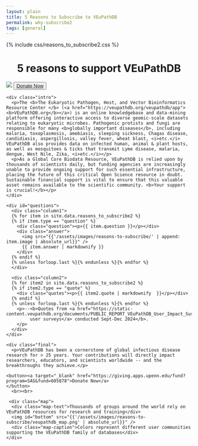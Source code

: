 ```yaml
---
layout: plain
title: 5 Reasons to Subscribe to VEuPathDB 
permalink: why-subscribe2
tags: [general]
---
```


{% include css/reasons_to_subscribe2.css  %}

<div class="static-content">

  <h1 style="text-align:center">5 reasons to support VEuPathDB</h1>
  <div class="centered">
    <img id="top" src="{{'/assets/images/veupathdb_sub.png' | absolute_url}}" />
    <button><a target="_blank" href="https://giving.apps.upenn.edu/fund?program=SAS&fund=605878">Donate Now</a>
    </button>

    <div class="intro">
      <p>The <b>The Eukaryotic Pathogen, Host, and Vector Bioinformatics Resource Center </b> (<a href="https://veupathdb.org/veupathdb/app"><b>VEuPathDB.org</b></a>) is an online knowledgebase and data-mining platform offering interactive access to diverse geomic-scale datasets relating to eukaryotic microbes. Pathogenic protists and fungi are responsible for many <b>globally important diseases</b>, including malaria, toxoplasmosis, amebiasis, sleeping sickness, Chagas disease, candidiasis, aspergillosis, valley fever, wheat blast, <i>etc.</i> VEuPathDB also provides data on infected human, animal & plant hosts, as well as mosquitoes & ticks that transmit Lyme disease, malaria, dengue, West Nile, Zika, <i>etc.</i></p> 
      <p>As a Global Core Biodata Resource, VEuPathDB is relied upon by thousands of scientists daily, but funding agencies are increasingly unable to provide ongoing support for such essential infrastructure, placing the future of this critical Open Science resource in doubt. Sustainable financial support is vital to ensure that this valuable asset remains available to the scientific community. <b>Your support is crucial!</b></p>
    </div>

    <div id="questions">
      <div class="column1">
      {% for item in site.data.reasons_to_subscribe2 %}
      {% if item.type == "question" %}
        <div class="question"><p>{{ item.question }}</p></div>
        <div class="answer">
          <img src="{{'/assets/images/reasons-to-subscribe/' | append: item.image | absolute_url}}" /> 
          {{ item.answer | markdownify }}
        </div>
      {% endif %}
      {% unless forloop.last %}{% endunless %}{% endfor %}
      </div>

      <div class="column2">
      {% for item2 in site.data.reasons_to_subscribe2 %}
      {% if item2.type == "quote" %}
        <div class="quotes"><p>{{ item2.quote | markdownify  }}</p></div>
      {% endif %}
      {% unless forloop.last %}{% endunless %}{% endfor %}
        <p>--<b>Quotes from <a href="https://static-content.veupathdb.org/documents/PUBLIC_REPORT_VEuPathDB_User_Impact_Sustainability_Survey.pdf">
             user surveys</a> conducted Sept-Dec 2024</b>.
        </p>
      </div>
    </div>
  
    <div class="final">
      <p>VEuPathDB has been a cornerstone of global infectious disease research for > 25 years. Your contributions will directly impact researchers, educators, and scientists worldwide -- and the breakthroughs they achieve.</p>

    <button><a target="_blank" href="https://giving.apps.upenn.edu/fund?program=SAS&fund=605878">Donate Now</a>
    </button>
      <br><br>
      
     <div class="map">
      <div class="map-text">Thousands of groups around the world rely on VEuPathDB resources for research and training</div>
      <img id="bottom" src="{{'/assets/images/reasons-to-subscribe/veupathdb_map.png' | absolute_url}}" />
      <div class="map-caption">Colors represent different user communities supporting the VEuPathDB family of databases</div>
    </div>

   </div>

  </div>
</div>

